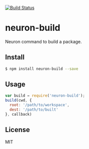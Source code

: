 [![Build Status](https://travis-ci.org/neuron-js/neuron-build.svg?branch=master)](https://travis-ci.org/neuron-js/neuron-build)
<!-- optional npm version
[![NPM version](https://badge.fury.io/js/neuron-build.svg)](http://badge.fury.io/js/neuron-build)
-->
<!-- optional npm downloads
[![npm module downloads per month](http://img.shields.io/npm/dm/neuron-build.svg)](https://www.npmjs.org/package/neuron-build)
-->
<!-- optional dependency status
[![Dependency Status](https://david-dm.org/neuron-js/neuron-build.svg)](https://david-dm.org/neuron-js/neuron-build)
-->

# neuron-build

Neuron command to build a package.

## Install

```sh
$ npm install neuron-build --save
```

## Usage

```js
var build = require('neuron-build');
build(cwd, {
  root: '/path/to/workspace',
  dest: '/path/to/built'
}, callback)
```

## License

MIT
